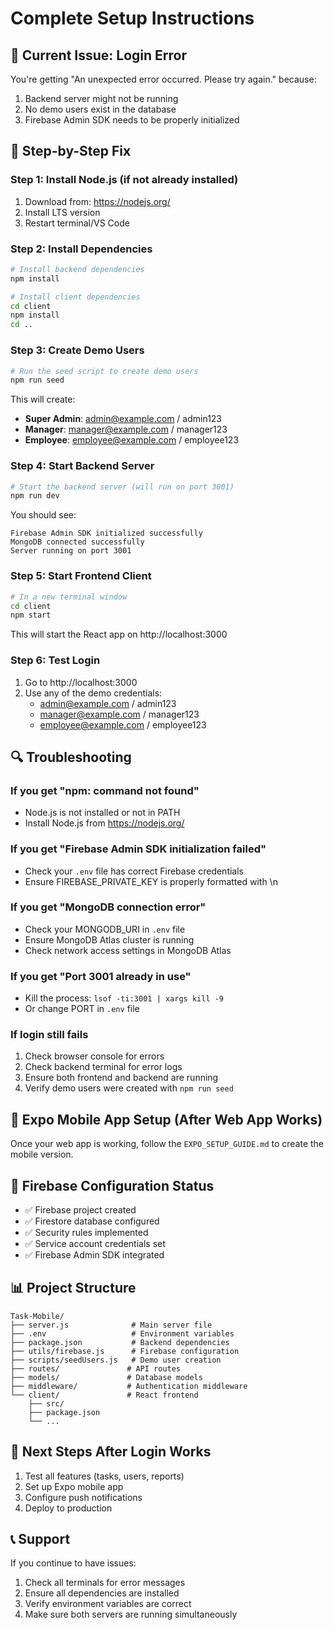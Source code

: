 # Complete Setup Instructions

## 🚨 Current Issue: Login Error
You're getting "An unexpected error occurred. Please try again." because:
1. Backend server might not be running
2. No demo users exist in the database
3. Firebase Admin SDK needs to be properly initialized

## 🔧 Step-by-Step Fix

### Step 1: Install Node.js (if not already installed)
1. Download from: https://nodejs.org/
2. Install LTS version
3. Restart terminal/VS Code

### Step 2: Install Dependencies
```bash
# Install backend dependencies
npm install

# Install client dependencies
cd client
npm install
cd ..
```

### Step 3: Create Demo Users
```bash
# Run the seed script to create demo users
npm run seed
```

This will create:
- **Super Admin**: admin@example.com / admin123
- **Manager**: manager@example.com / manager123  
- **Employee**: employee@example.com / employee123

### Step 4: Start Backend Server
```bash
# Start the backend server (will run on port 3001)
npm run dev
```

You should see:
```
Firebase Admin SDK initialized successfully
MongoDB connected successfully
Server running on port 3001
```

### Step 5: Start Frontend Client
```bash
# In a new terminal window
cd client
npm start
```

This will start the React app on http://localhost:3000

### Step 6: Test Login
1. Go to http://localhost:3000
2. Use any of the demo credentials:
   - admin@example.com / admin123
   - manager@example.com / manager123
   - employee@example.com / employee123

## 🔍 Troubleshooting

### If you get "npm: command not found"
- Node.js is not installed or not in PATH
- Install Node.js from https://nodejs.org/

### If you get "Firebase Admin SDK initialization failed"
- Check your `.env` file has correct Firebase credentials
- Ensure FIREBASE_PRIVATE_KEY is properly formatted with \n

### If you get "MongoDB connection error"
- Check your MONGODB_URI in `.env` file
- Ensure MongoDB Atlas cluster is running
- Check network access settings in MongoDB Atlas

### If you get "Port 3001 already in use"
- Kill the process: `lsof -ti:3001 | xargs kill -9`
- Or change PORT in `.env` file

### If login still fails
1. Check browser console for errors
2. Check backend terminal for error logs
3. Ensure both frontend and backend are running
4. Verify demo users were created with `npm run seed`

## 📱 Expo Mobile App Setup (After Web App Works)

Once your web app is working, follow the `EXPO_SETUP_GUIDE.md` to create the mobile version.

## 🔐 Firebase Configuration Status
- ✅ Firebase project created
- ✅ Firestore database configured
- ✅ Security rules implemented
- ✅ Service account credentials set
- ✅ Firebase Admin SDK integrated

## 📊 Project Structure
```
Task-Mobile/
├── server.js              # Main server file
├── .env                   # Environment variables
├── package.json           # Backend dependencies
├── utils/firebase.js      # Firebase configuration
├── scripts/seedUsers.js   # Demo user creation
├── routes/               # API routes
├── models/               # Database models
├── middleware/           # Authentication middleware
└── client/               # React frontend
    ├── src/
    ├── package.json
    └── ...
```

## 🎯 Next Steps After Login Works
1. Test all features (tasks, users, reports)
2. Set up Expo mobile app
3. Configure push notifications
4. Deploy to production

## 📞 Support
If you continue to have issues:
1. Check all terminals for error messages
2. Ensure all dependencies are installed
3. Verify environment variables are correct
4. Make sure both servers are running simultaneously
